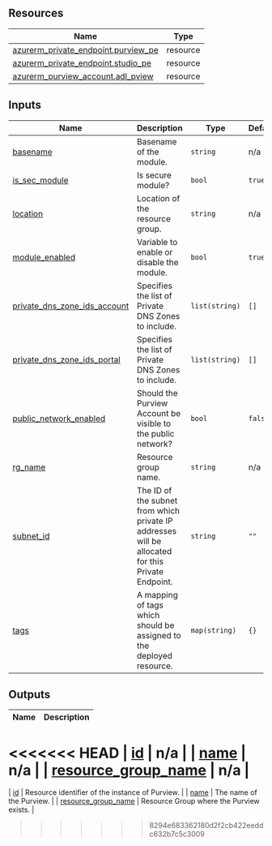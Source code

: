 <!-- BEGIN_TF_DOCS -->
## Resources

| Name | Type |
|------|------|
| [azurerm_private_endpoint.purview_pe](https://registry.terraform.io/providers/hashicorp/azurerm/latest/docs/resources/private_endpoint) | resource |
| [azurerm_private_endpoint.studio_pe](https://registry.terraform.io/providers/hashicorp/azurerm/latest/docs/resources/private_endpoint) | resource |
| [azurerm_purview_account.adl_pview](https://registry.terraform.io/providers/hashicorp/azurerm/latest/docs/resources/purview_account) | resource |

## Inputs

| Name | Description | Type | Default | Required |
|------|-------------|------|---------|:--------:|
| <a name="input_basename"></a> [basename](#input\_basename) | Basename of the module. | `string` | n/a | yes |
| <a name="input_is_sec_module"></a> [is\_sec\_module](#input\_is\_sec\_module) | Is secure module? | `bool` | `true` | no |
| <a name="input_location"></a> [location](#input\_location) | Location of the resource group. | `string` | n/a | yes |
| <a name="input_module_enabled"></a> [module\_enabled](#input\_module\_enabled) | Variable to enable or disable the module. | `bool` | `true` | no |
| <a name="input_private_dns_zone_ids_account"></a> [private\_dns\_zone\_ids\_account](#input\_private\_dns\_zone\_ids\_account) | Specifies the list of Private DNS Zones to include. | `list(string)` | `[]` | no |
| <a name="input_private_dns_zone_ids_portal"></a> [private\_dns\_zone\_ids\_portal](#input\_private\_dns\_zone\_ids\_portal) | Specifies the list of Private DNS Zones to include. | `list(string)` | `[]` | no |
| <a name="input_public_network_enabled"></a> [public\_network\_enabled](#input\_public\_network\_enabled) | Should the Purview Account be visible to the public network? | `bool` | `false` | no |
| <a name="input_rg_name"></a> [rg\_name](#input\_rg\_name) | Resource group name. | `string` | n/a | yes |
| <a name="input_subnet_id"></a> [subnet\_id](#input\_subnet\_id) | The ID of the subnet from which private IP addresses will be allocated for this Private Endpoint. | `string` | `""` | no |
| <a name="input_tags"></a> [tags](#input\_tags) | A mapping of tags which should be assigned to the deployed resource. | `map(string)` | `{}` | no |

## Outputs

| Name | Description |
|------|-------------|
<<<<<<< HEAD
| <a name="output_id"></a> [id](#output\_id) | n/a |
| <a name="output_name"></a> [name](#output\_name) | n/a |
| <a name="output_resource_group_name"></a> [resource\_group\_name](#output\_resource\_group\_name) | n/a |
=======
| <a name="output_id"></a> [id](#output\_id) | Resource identifier of the instance of Purview. |
| <a name="output_name"></a> [name](#output\_name) | The name of the Purview. |
| <a name="output_resource_group_name"></a> [resource\_group\_name](#output\_resource\_group\_name) | Resource Group where the Purview exists. |
>>>>>>> 8294e683362180d2f2cb422eeddc632b7c5c3009
<!-- END_TF_DOCS -->